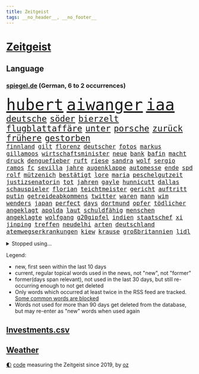 ```yaml
---
title: Zeitgeist
tags: __no_header__, __no_footer__
---
```


# [Zeitgeist](https://oliz.io/zeitgeist/)

## Language

<h3><a href="https://www.spiegel.de" target="_blank">spiegel.de</a> (German, 6 to 2 occurrences)</h3>
<p style="font-family:monospace">
<span style="font-size:32pt"><a href="news_links.html#hubert" class="current">hubert</a></span>
<span style="font-size:32pt"><a href="news_links.html#aiwanger" class="current">aiwanger</a></span>
<span style="font-size:32pt"><a href="news_links.html#iaa" class="current">iaa</a></span>
<br>
<span style="font-size:17pt"><a href="news_links.html#deutsche" class="current">deutsche</a></span>
<span style="font-size:17pt"><a href="news_links.html#söder" class="current">söder</a></span>
<span style="font-size:17pt"><a href="news_links.html#bierzelt" class="new">bierzelt</a></span>
<span style="font-size:17pt"><a href="news_links.html#flugblattaffäre" class="new">flugblattaffäre</a></span>
<span style="font-size:17pt"><a href="news_links.html#unter" class="current">unter</a></span>
<span style="font-size:17pt"><a href="news_links.html#porsche" class="current">porsche</a></span>
<span style="font-size:17pt"><a href="news_links.html#zurück" class="current">zurück</a></span>
<span style="font-size:17pt"><a href="news_links.html#frühere" class="current">frühere</a></span>
<span style="font-size:17pt"><a href="news_links.html#gestorben" class="current">gestorben</a></span>
<br>
<span style="font-size:12pt"><a href="news_links.html#finnland" class="current">finnland</a></span>
<span style="font-size:12pt"><a href="news_links.html#gilt" class="current">gilt</a></span>
<span style="font-size:12pt"><a href="news_links.html#florenz" class="current">florenz</a></span>
<span style="font-size:12pt"><a href="news_links.html#deutscher" class="current">deutscher</a></span>
<span style="font-size:12pt"><a href="news_links.html#fotos" class="current">fotos</a></span>
<span style="font-size:12pt"><a href="news_links.html#markus" class="current">markus</a></span>
<span style="font-size:12pt"><a href="news_links.html#gillamoos" class="new">gillamoos</a></span>
<span style="font-size:12pt"><a href="news_links.html#wirtschaftsminister" class="current">wirtschaftsminister</a></span>
<span style="font-size:12pt"><a href="news_links.html#neue" class="current">neue</a></span>
<span style="font-size:12pt"><a href="news_links.html#bank" class="current">bank</a></span>
<span style="font-size:12pt"><a href="news_links.html#bafin" class="current">bafin</a></span>
<span style="font-size:12pt"><a href="news_links.html#macht" class="current">macht</a></span>
<span style="font-size:12pt"><a href="news_links.html#druck" class="current">druck</a></span>
<span style="font-size:12pt"><a href="news_links.html#denguefieber" class="new">denguefieber</a></span>
<span style="font-size:12pt"><a href="news_links.html#ruft" class="current">ruft</a></span>
<span style="font-size:12pt"><a href="news_links.html#riese" class="new">riese</a></span>
<span style="font-size:12pt"><a href="news_links.html#sandra" class="current">sandra</a></span>
<span style="font-size:12pt"><a href="news_links.html#wolf" class="current">wolf</a></span>
<span style="font-size:12pt"><a href="news_links.html#sergio" class="current">sergio</a></span>
<span style="font-size:12pt"><a href="news_links.html#ramos" class="new">ramos</a></span>
<span style="font-size:12pt"><a href="news_links.html#fc" class="current">fc</a></span>
<span style="font-size:12pt"><a href="news_links.html#sevilla" class="new">sevilla</a></span>
<span style="font-size:12pt"><a href="news_links.html#jahre" class="current">jahre</a></span>
<span style="font-size:12pt"><a href="news_links.html#augenklappe" class="new">augenklappe</a></span>
<span style="font-size:12pt"><a href="news_links.html#automesse" class="current">automesse</a></span>
<span style="font-size:12pt"><a href="news_links.html#ende" class="current">ende</a></span>
<span style="font-size:12pt"><a href="news_links.html#spd" class="current">spd</a></span>
<span style="font-size:12pt"><a href="news_links.html#rolf" class="new">rolf</a></span>
<span style="font-size:12pt"><a href="news_links.html#mützenich" class="new">mützenich</a></span>
<span style="font-size:12pt"><a href="news_links.html#bestätigt" class="current">bestätigt</a></span>
<span style="font-size:12pt"><a href="news_links.html#lore" class="new">lore</a></span>
<span style="font-size:12pt"><a href="news_links.html#maria" class="current">maria</a></span>
<span style="font-size:12pt"><a href="news_links.html#peschelgutzeit" class="new">peschelgutzeit</a></span>
<span style="font-size:12pt"><a href="news_links.html#justizsenatorin" class="new">justizsenatorin</a></span>
<span style="font-size:12pt"><a href="news_links.html#tot" class="current">tot</a></span>
<span style="font-size:12pt"><a href="news_links.html#jahren" class="current">jahren</a></span>
<span style="font-size:12pt"><a href="news_links.html#gayle" class="new">gayle</a></span>
<span style="font-size:12pt"><a href="news_links.html#hunnicutt" class="new">hunnicutt</a></span>
<span style="font-size:12pt"><a href="news_links.html#dallas" class="new">dallas</a></span>
<span style="font-size:12pt"><a href="news_links.html#schauspieler" class="current">schauspieler</a></span>
<span style="font-size:12pt"><a href="news_links.html#florian" class="current">florian</a></span>
<span style="font-size:12pt"><a href="news_links.html#teichtmeister" class="new">teichtmeister</a></span>
<span style="font-size:12pt"><a href="news_links.html#gericht" class="current">gericht</a></span>
<span style="font-size:12pt"><a href="news_links.html#auftritt" class="current">auftritt</a></span>
<span style="font-size:12pt"><a href="news_links.html#putin" class="current">putin</a></span>
<span style="font-size:12pt"><a href="news_links.html#getreideabkommens" class="current">getreideabkommens</a></span>
<span style="font-size:12pt"><a href="news_links.html#twitter" class="current">twitter</a></span>
<span style="font-size:12pt"><a href="news_links.html#waren" class="current">waren</a></span>
<span style="font-size:12pt"><a href="news_links.html#mann" class="current">mann</a></span>
<span style="font-size:12pt"><a href="news_links.html#wim" class="new">wim</a></span>
<span style="font-size:12pt"><a href="news_links.html#wenders" class="new">wenders</a></span>
<span style="font-size:12pt"><a href="news_links.html#japan" class="current">japan</a></span>
<span style="font-size:12pt"><a href="news_links.html#perfect" class="new">perfect</a></span>
<span style="font-size:12pt"><a href="news_links.html#days" class="current">days</a></span>
<span style="font-size:12pt"><a href="news_links.html#dortmund" class="current">dortmund</a></span>
<span style="font-size:12pt"><a href="news_links.html#opfer" class="current">opfer</a></span>
<span style="font-size:12pt"><a href="news_links.html#tödlicher" class="current">tödlicher</a></span>
<span style="font-size:12pt"><a href="news_links.html#angeklagt" class="current">angeklagt</a></span>
<span style="font-size:12pt"><a href="news_links.html#apolda" class="current">apolda</a></span>
<span style="font-size:12pt"><a href="news_links.html#laut" class="current">laut</a></span>
<span style="font-size:12pt"><a href="news_links.html#schuldfähig" class="current">schuldfähig</a></span>
<span style="font-size:12pt"><a href="news_links.html#menschen" class="current">menschen</a></span>
<span style="font-size:12pt"><a href="news_links.html#angeklagte" class="current">angeklagte</a></span>
<span style="font-size:12pt"><a href="news_links.html#wolfgang" class="current">wolfgang</a></span>
<span style="font-size:12pt"><a href="news_links.html#g20gipfel" class="current">g20gipfel</a></span>
<span style="font-size:12pt"><a href="news_links.html#indien" class="current">indien</a></span>
<span style="font-size:12pt"><a href="news_links.html#staatschef" class="current">staatschef</a></span>
<span style="font-size:12pt"><a href="news_links.html#xi" class="current">xi</a></span>
<span style="font-size:12pt"><a href="news_links.html#jinping" class="current">jinping</a></span>
<span style="font-size:12pt"><a href="news_links.html#treffen" class="current">treffen</a></span>
<span style="font-size:12pt"><a href="news_links.html#neudelhi" class="current">neudelhi</a></span>
<span style="font-size:12pt"><a href="news_links.html#arten" class="current">arten</a></span>
<span style="font-size:12pt"><a href="news_links.html#deutschland" class="current">deutschland</a></span>
<span style="font-size:12pt"><a href="news_links.html#atemwegserkrankungen" class="new">atemwegserkrankungen</a></span>
<span style="font-size:12pt"><a href="news_links.html#kiew" class="current">kiew</a></span>
<span style="font-size:12pt"><a href="news_links.html#krause" class="new">krause</a></span>
<span style="font-size:12pt"><a href="news_links.html#großbritannien" class="current">großbritannien</a></span>
<span style="font-size:12pt"><a href="news_links.html#lidl" class="current">lidl</a></span>
</p>
<details>
<summary>Stopped using...</summary>
<p class="former" style="font-size:12pt">
amerikanische(1046) beschwerde(1046) co₂(1046) 6(1045) bewerber(1045) bildern(1045) klare(1045) kohle(1045) kritisierte(1045) ungewöhnlich(1045) durchsucht(1044) figur(1044) fokus(1044) innenminister(1044) künftigen(1044) positionen(1044) studierende(1044) weitergeht(1044) appelliert(1043) bedrohung(1043) beobachten(1043) gas(1043) liste(1043) streichen(1043) usaußenminister(1043) vermehrt(1043) zuge(1043) 26(1042) aufnehmen(1042) innenministerium(1042) islamischer(1042) lastwagen(1042) teilnehmen(1042) brexit(1041) entdeckte(1041) joachim(1041) müssten(1041) nazis(1041) oberste(1041) philippinen(1041) planeten(1041) zeitweise(1041) 33(1040) bremer(1040) 2015(1039) erlassen(1039) george(1039) islamischen(1039) klimaneutral(1039) kochen(1039) schlimm(1039) tötet(1039) weshalb(1039) anschließend(1038) atmosphäre(1038) entgegen(1038) höher(1038) indes(1038) litauen(1038) meinungsfreiheit(1038) persönlich(1038) ziemlich(1038) 37(1037) amerika(1037) beamten(1037) medienbericht(1037) pflege(1037) unterschiedlich(1037) athleten(1036) geflogen(1036) kritische(1036) tschechien(1036) weltkrieg(1036) überall(1036) demonstrationen(1035) favoriten(1035) forderte(1035) hans(1035) stefan(1035) meiner(1034) senkt(1034) wende(1034) überraschung(1033) stellten(1032) album(1031) hölle(1031) mönchengladbach(1031) amnesty(1030) gaben(1030) schauen(1030) voraus(1030) marke(1028) möglichst(1028) 1500(1027) erkenntnisse(1027) erkrankt(1027) kinos(1027) migration(1026) antisemitismus(1025) aufgegeben(1025) warm(1025) e(1024) euparlament(1024) katholische(1024) nachgewiesen(1024) exporte(1023) änderungen(1023) katholischen(1021) erwischt(1020) verhandeln(1018) händler(1017) kooperation(1017) journalist(1016) umgeht(1016) wendet(1016) schießen(1014) sitzung(1014) gelingen(1013) mitarbeiterin(1013) angeboten(1010) prognose(1010) ältere(1010) teilt(1002) türen(1002) blinken(980) hitler(977) zusätzliche(970) heidelberg(959) dankt(957) belästigung(916) lehrerin(912) investor(870) mitverantwortlich(858) fußballstar(840) schwerste(822) krieges(821) arbeitsmarkt(819) spiegelreporter(799) belastung(788) arte(782) rereportage(782) auswärtige(778) kilogramm(773) 72(770) rechtens(767) erfolgreichste(748) fossilen(748) inszenieren(745) zerstörten(745) amoklauf(742) realität(723) stehlen(723) dax(719) zurückziehen(715) gewohnt(713) machtübernahme(711) gewandt(697) fünftel(695) worum(686) schulden(681) abkommen(675) verbraucherpreise(659) fußballs(641) auge(636) vatikan(634) vorgesehen(633) akw(632) invasion(621) motive(621) beschossen(620) guterres(620) erwiesen(619) möchten(609) teuerung(608) kriegs(606) zerstörung(600) influencerin(589) kahn(586) ausgeschieden(584) desto(584) untergang(583) überwachung(583) steffi(580) lemke(578) schwieriger(577) streiken(572) teppich(567) krankheiten(563) 2014(562) heißen(554) reichweite(554) ordnet(553) motiven(540) stammen(540) bezahlung(533) bomben(519) empfang(516) künstlerin(516) ungewiss(512) drücken(511) gemeint(508) königsklasse(504) ansturm(503) kalt(498) überlebenden(498) herrschte(495) indem(495) auslöser(491) ertrinken(491) fernen(487) schönen(487) zentrale(474) golden(471) unterliegt(462) discounter(461) kenia(449) riesigen(449) brennende(447) nachhaltig(447) verbrennungsmotor(439) andrew(434) sprung(432) senegal(427) gegnerin(426) uniper(424) tvinterview(423) dfbteam(421) gegenzug(421) ryan(420) schrumpfen(415) thüringens(414) mob(413) krebserkrankung(411) jemals(410) eigenheim(409) demenz(408) wissenschaft(408) erdbeben(404) legal(397) funktion(394) haftstrafen(390) heimischen(389) unterkünfte(389) scheiden(385) regensburg(383) fronten(378) auszusetzen(377) aufbau(373) hinrichtung(372) garantiert(369) haken(366) mississippi(366) wunderbar(365) entkommen(363) fußballprofis(358) abwehren(357) gott(354) klettert(354) telekom(354) gendern(352) künstlich(351) umgebung(349) verfassungsgericht(349) nachspiel(348) echt(347) skizziert(346) ersetzt(344) atlantik(343) 1992(340) rätseln(340) nutzern(338) historisches(337) drohung(329) unbestimmte(328) allmählich(327) dokumentieren(327) machtwechsel(326) bröckelt(324) grenzgebiet(323) treibhausgase(320) schwächt(319) verhältnissen(317) adidas(316) eingezogen(316) legendär(315) student(314) beobachtungen(313) standard(312) tunesien(312) elektronische(311) herrschen(308) entführen(306) chaotische(298) erziehung(295) einheimische(293) schlachtfeld(293) vodafone(290) spacex(289) weiterkommen(288) kremlgegner(287) nächtlichen(286) hunderten(285) ioc(284) westküste(284) aussichten(283) zusammenstößen(283) songs(282) unterstützern(281) schossen(280) ahnen(279) haag(277) adolf(275) düster(275) spielraum(273) blockaden(271) serben(271) serbische(271) unesco(271) johnny(269) jüdische(269) figuren(267) entwendet(263) dfbelf(260) lauter(258) pop(258) feind(257) wachsenden(257) kritikern(255) abgründe(254) aufpassen(254) mexikanischen(254) nico(253) berühmter(252) asylbewerber(251) colorado(251) getränke(249) madonna(249) regierende(249) kanäle(247) verarbeiten(244) internationalem(243) rammt(241) reformieren(239) steine(239) überstanden(239) kandidieren(238) abgewiesen(237) kostenlos(237) freunden(235) sensation(235) tourismus(235) al(234) änderung(234) gigantische(230) jva(230) platzen(230) fremden(229) öffentlichkeitswirksam(229) ahmad(227) ansicht(226) manfred(226) spezialkräfte(224) straftäter(224) ressourcen(223) sammlung(223) möglichem(222) aussieht(220) bußgeld(220) oberhaupt(220) denkbar(218) geheimnisse(218) springen(218) cem(217) özdemir(217) c(216) besuchern(214) verleumdung(214) gesichtet(213) reihen(213) zweck(213) nervt(212) verschärfte(208) profifußball(206) umweltministerin(206) unbezahlbar(206) nordamerika(204) 33jährige(203) orthodoxe(203) streifen(203) unterhose(202) wasserstoff(202) befasst(201) vermeintlicher(200) gewicht(199) renten(199) beschleunigt(198) gravierende(198) angestiegen(197) kriegsgebiet(196) verschleppt(196) rechtsaußen(194) beispiele(193) baltikum(191) kürze(189) maximilian(189) schöner(189) überzogen(189) verschwundenen(188) 46(187) aktive(187) antike(187) copa(187) mitgeschleift(186) aufbauen(185) vizepräsidenten(185) wahlsieger(184) zutiefst(182) alonso(181) reiz(181) 1600(180) beitritt(180) geschnappt(180) influencer(180) wegner(180) coup(178) kampfjetlieferungen(178) rolex(178) seniorinnen(178) tauschen(178) kaufte(177) merklich(177) ukrainern(177) instituts(176) spiegelrecherchen(176) zuwachs(176) pizza(175) ausschluss(174) herstellen(174) leiterin(174) ministerpräsidenten(174) heide(173) schifffahrt(172) kontinente(171) universum(171) spiegelreport(170) teilerfolg(170) teures(170) warnte(170) zwölften(170) baldige(169) bußgelder(169) geklaut(169) giftige(169) rezension(169) sportliche(169) vermutung(168) zyklon(168) flugobjekte(167) kontrollierten(166) rio(166) studiert(166) mangelhafter(165) verstoß(164) heinz(163) jünger(163) krawall(163) zurückgeben(162) athletinnen(161) glücklicher(161) nass(161) würmer(161) zubereitung(161) geschlachtet(160) publik(160) überforderung(160) großmächte(159) kassen(158) aufzeichnungen(157) suspendierung(157) statistischen(156) älteren(156) heizungen(155) priorität(155) insolvent(153) z(151) einflussnahme(149) qin(149) spannenden(149) zwist(149) örtliche(149) allzu(148) hülkenberg(148) gegenwind(146) naiv(146) parteichefin(146) bewertungen(145) kippen(145) aufsichtsbehörden(144) hauseigentümer(144) kanye(144) alison(143) reißenden(143) zittern(143) abkühlung(142) machtwort(141) vergangenem(141) ältester(141) angereist(140) heimlich(140) russin(140) siedlungen(138) angeprangert(137) rechnungen(137) spalten(137) minderheitsregierung(136) wrack(135) birgit(132) rohstoffe(132) schwankt(131) franzose(130) umfragehoch(130) thron(129) rahmen(128) mercedesbenz(127) alexandria(126) geschwindigkeitsrekord(126) jim(126) sprengstoff(125) anonymer(123) beschränkt(123) flüchtende(122) oberdorf(122) helmut(121) honig(121) bangt(120) vorsitz(120) durchschnittlich(119) sehnsucht(119) account(118) aufgeladen(118) beine(118) gefürchtet(118) abgewendet(117) cnn(117) feierlichkeiten(117) fraktionen(117) gräfenhausen(116) durften(115) funkstille(115) uspräsidentschaftswahl(115) damon(114) matt(114) begrenzung(113) intensivstation(113) lebensstil(113) kern(112) niedrigen(112) forscherin(111) nachbarschaftsstreit(111) penny(111) umtriebe(111) eskalieren(110) texanischen(110) sudan(107) 15jährige(106) dm(106) explodiert(106) gegnerinnen(106) gärten(106) parteitag(106) populismus(106) wohlwollend(106) 8000(105) bademeister(104) militärregierung(104) optimismus(104) belgorod(103) lebenstraum(103) norbert(103) sprengmeister(103) überzeugungen(103) aß(102) derartigen(102) erstem(102) ausgeflogen(101) behauptungen(101) datenschutz(101) spdfraktion(101) altenstadt(100) ausreiseverbot(100) evakuierung(100) funk(100) gefangenenaustausch(100) gegnern(100) 118(99) 5gausbau(99) verarbeitet(99) haiti(98) 53jährige(97) aufgerollt(97) geht's(97) nachbesserungen(97) brüsseler(96) gelegen(96) könige(96) rodríguez(96) schaute(96) science(96) österreicher(96) höchstwert(95) aufenthalt(94) balkan(94) befeuern(94) blutiger(94) ebene(94) salzburg(94) erregt(93) feindliche(93) flüchteten(93) heißeste(93) rekordtemperaturen(93) datingapps(92) druckmittel(92) substanzen(92) betrunkenen(91) bewusste(91) redner(91) schiffen(91) taschenbücher(91) apulien(90) artikel(90) drohkulisse(90) ertrunkene(90) freikam(90) großartigen(90) selbstbewussten(90) trainings(90) untergebracht(90) vi(90) bräuchte(89) erdüberlastungstag(89) heiratet(89) jederzeit(89) massen(89) romantische(89) schwimmkurs(89) wahlkampfthema(89) brannte(88) verwechselt(88) weltbeste(88) wohnblock(88) afrikaner(87) institute(87) kündigten(87) mohammed(87) unogeneralsekretär(87) airtags(86) aufgehen(86) bitter(86) gewahrsam(86) hausfrau(86) heiklen(86) laufs(86) opernsängerin(86) putinfans(86) schmuckstück(86) statistischem(86) unfreiwillig(86) anhebung(85) erderhitzung(85) erzogen(85) kreieren(85) motivierte(85) motivierten(85) pforzheim(85) weltwetterorganisation(85) chialo(84) dlrg(84) kultursenator(84) motivieren(84) tracker(84) bereitwillig(83) gewürdigt(83) serge(83) tabak(83) fold(82) herkunftsstaaten(82) ranken(82) rettungsschwimmer(82) siegerin(82) blockt(81) verunreinigung(81) vietnam(81) 700000(80) besseres(80) dingen(80) erdrutsch(80) etabliert(80) skandalen(80) strafmaß(80) terrorgruppe(80) unterwäsche(80) verweis(80) waldbrandgebieten(80) wappnet(80) ausschließen(79) befehlshaber(79) befunden(79) endes(79) myanmars(79) rekordzeit(79) schuldspruch(79) staatschefs(79) kauflaune(78) marcelo(78) militärischer(78) rettungsversuch(78) schiffs(78) staats(78) vermieten(78) weltstar(78) ziviles(78) afdlandrat(77) angreifbar(77) aufstellen(77) bundesamts(77) geopfert(77) jobmarkt(77) pfleger(77) qualifiziert(77) zurücktreten(77) zurückzuziehen(77) übergang(77) benachbarte(76) euland(76) exkeeper(76) galactic(76) konzernboss(76) postfaschisten(76) putschversuch(76) sicherheitsrisiko(76) stadtwerke(76) bürgern(75) diktieren(75) doppeltes(75) gegners(75) klamauk(75) leistet(75) psychiater(75) unbeteiligte(75) ärzten(75) ankern(74) atemnot(74) blindgänger(74) buchten(74) flirt(74) interessenten(74) mobiltelefon(74) ratlosigkeit(74) zurückbekommen(74) celsius(73) guillermo(73) investments(73) schiffswrack(73) wracks(73) dampf(72) dc(72) gustavo(72) hängepartie(72) kennzeichen(72) kreuzung(72) befragt(71) beliefern(71) fußfessel(71) lukas(71) sherpa(71) unzulässig(71) vorsorge(71) auslaufen(70) beratern(70) bilderbuch(70) haushalten(70) johansson(70) pkwmaut(70) regelwerks(70) scarlett(70) sozialhilfe(70) strafzettel(70) überfälle(70) akut(69) handele(69) herrenloses(69) millionenschaden(69) schütten(69) unteren(69) benachbarten(68) bildschirme(68) etappen(68) jones(68) rasen(68) schlechteste(68) wal(68) gehisst(67) grande(67) regenbogenflagge(67) wochenenden(67) diverse(66) frühestens(66) kennengelernt(66) marcus(66) model(66) rebellen(66) verherrlicht(65) zuges(65) altman(64) aufklärungsdrohnen(64) gesamtführung(64) nationalismus(64) potenziell(64) staatskrise(64) unterschied(64) abpfiff(63) altmeister(63) fiese(63) lira(63) materials(63) polizeistation(63) renommierten(63) saftig(63) teamkollege(63) einzigen(62) menschenrechten(62) rammsteinfrontmann(62) sozialisten(62) verlorene(62) eschede(61) obergrenze(61) schockstarre(61) betreut(60) bundestagsabgeordneten(60) rammsteinsänger(60) bisse(59) festgestellt(59) malibu(59) schläft(59) übertroffen(59) entlaufen(58) erwärmung(58) graham(58) plakaten(58) prominent(58) zweikampf(58) balkonkraftwerke(57) begriffen(57) bleiberecht(57) schiffsführer(57) voss(57) aufräumarbeiten(56) definiert(56) fundamentale(56) kayla(56) nämlich(56) plakate(56) schnellstmöglich(56) shyx(56) direktorin(55) erdgas(55) geadelt(55) gewappnet(55) omas(55) produzierten(55) tonaufnahme(55) weiterarbeiten(55) bemerkbar(54) coolness(54) dichte(54) jeweils(54) thore(54) tierwohl(54) witzig(54) achttausender(53) füllen(53) fünfzigern(53) nebenjob(53) untergehen(53) wärmer(53) eindrücken(52) kannten(52) kran(52) rampenlicht(52) speichern(52) verschärften(52) 59(51) entschädigungen(51) fonds(51) kreuzfahrtschiff(51) selben(51) teuerungsrate(51) weint(51) außerirdische(50) betreiberfirma(50) disqualifikation(50) energieverbrauch(50) lodern(50) präzise(50) unterziehen(50) absicherung(49) abwenden(49) alla(49) baustein(49) gewissens(49) permafrost(49) rechtsaußenpartei(49) senatorin(49) spotten(49) sympathie(49) bergstürze(48) gasversorgung(48) migrationsabkommen(48) rundfunk(48) schlüssel(48) seinerseits(48) spacey(48) nationalteam(47) rechtsruck(47) terrormiliz(47) frauenfußballwm(46) nicolás(46) ozean(46) verschlechtern(46) verschmutzt(46) vorgesehenen(46) wehen(46) hongkonger(45) kühlere(45) mahnte(45) spendenaktion(45) wellbrock(45) düsseldorfer(44) polizeipräsenz(44) rekonstruiert(44) verschaffen(44) ablehnt(43) flotte(43) umsonst(43) verhungerten(43) eisschnellläuferin(42) feuilleton(42) geldanlage(42) glühenden(42) klimaexperte(42) textnachricht(42) unwahrheiten(42) zertifiziert(42) ferienwohnungen(41) limit(41) nea(41) stammtisch(41) aufzunehmen(40) nachhaltige(40) natoukrainerat(40) sanierungsfall(40) sparmaßnahmen(40) startplatz(40) zuwendung(40) beißt(39) digitalpakt(39) emma(39) ezb(39) oceangate(39) reserven(39) südens(39) titan(39) vorzeitigen(39) zerschnitten(39) puzzle(38) fahrgästen(37) homophobie(37) jugendämter(37) maskottchen(37) titanunglück(37) veruntreut(37) 2050(36) bewohnern(36) bildschirmzeit(36) einstufen(36) robust(36) geschlossene(35) dfbfußballerinnen(34) entlassungen(34) höchstes(34) kinokassen(34) protestaktionen(34) schwedisches(34) stockt(34) überstehen(34) bildungseinrichtungen(33) blaue(33) dominik(33) déjàvu(33) hitzeschutzplan(33) innenstädten(33) sesselmann(33) abgrenzung(32) brückenbauer(32) eingeholt(32) entfernung(32) neubrandenburg(32) packen(32) parkplätze(32) schärfsten(32) gerichts(31) rechtmäßigen(31) sammelten(31) weizen(31) bruce(30) campen(30) cduchefs(30) moderat(30) vorfällen(30) wassertropfen(30) aufatmen(29) leitartikel(29) lernten(29) sergei(29) spa(29) surfen(29) wmtraum(29) belastungsstörungen(28) brocken(28) catherine(28) firmenchef(28) freistil(28) kooperiert(28) posttraumatischen(28) reportage(28) =(27) buchempfehlungen(27) gebremst(27) kahlschlag(27) sambia(27) staatsbürgern(27) therapie(27) vizeeuropameisterinnen(27) wiegt(27) 243(26) podest(26) weltschifffahrtsorganisation(26) abschließen(25) bestrafte(25) kühlen(25) selbstliebe(25) senderverbund(25) zusammenrücken(25) auftaktspiel(24) beschädigen(24) extremer(24) haftet(24) hinterm(24) häfen(24) jule(24) afderfolge(23) ehegattensplitting(23) getreideabkommen(23) iphone(23) langzeitschäden(23) verkünden(23) verwundet(23) ausnutzen(22) beeinträchtigen(22) echtes(22) innenverteidiger(22) kommunale(22) limjaroenrat(22) pita(22) registrierten(22) antreiben(21) brexithardliner(21) dominant(21) empfindlich(21) farage(21) festspielen(21) feuerwerkskörper(21) nigel(21) piastri(21) sachbücher(21) uspolizisten(21) verantwortungsvoll(21) ausweis(20) dahinterstecken(20) faber(20) faible(20) gitter(20) kollidierten(20) linksverteidigerin(20) lächerlich(20) strömen(20) vonseiten(20) bildungssystem(19) exkanzlerin(19) konsulat(19) reservisten(19) hochgefahren(18) kampfpanzer(18) weltraumteleskop(18) bojen(17) freibäder(17) gigantischem(17) strafanzeigen(17) bezwungen(16) mittelalter(16) schrauben(16) simonis(16) unverzichtbar(16) a4(15) bautzen(15) death(15) emmy(15) natowaffen(15) naturgewalten(15) schweine(15) vorschlägen(15) abinoten(14) anlocken(14) ansonsten(14) freiwasser(14) geprüft(14) geringschätzung(14) schwimmwm(14) wmgegner(14) ablesen(13) bauchschmerzen(13) blackrock(13) crewmitglieder(13) eintrittskarten(13) erlass(13) salzburger(13) südfranzösischen(13) usmarine(13) carola(12) pornografie(12) rackete(12) satellit(12) vorentscheidung(12) wirtschaftsweisen(12) abgefeuert(11) kathedrale(11) kophase(11) spezialgerät(11) spürbare(11)
</p>
</details>
<p>Legend:
<ul>
<li><span class="new">new</span>, first seen within the last 10 days</li>
<li><span class="current">current</span>, regular topical words used in the news, not "new", not "former"</li>
<li><span class="former">former(days span relevant)</span>, not used in the last 30 days, but still re-occurring enough to not get deleted</li>
<li>Only words which occurred at least twice in the RSS feed are tracked. <a href="language/filters.py">Some common words are blocked</a></li>
<li>Words not used for more than 90 days get deleted from the database, but may re-enter as "new" words when used again</li>
</ul>
</p>

## [Investments](investments.html)[.csv](investments.csv)

## [Weather](weather.html)

<footer>
<a href="javascript:toggleTheme()" class="nav">🌓</a>
<a href="https://github.com/ooz/zeitgeist">code</a> measuring the Zeitgeist since 2019, by <a href="https://oliz.io">oz</a>
</footer>
